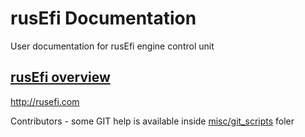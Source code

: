 # rusEfi Documentation

User documentation for rusEfi engine control unit

## [rusEfi overview](overview)

http://rusefi.com


Contributors - some GIT help is available inside [misc/git_scripts](misc/git_scripts) foler
